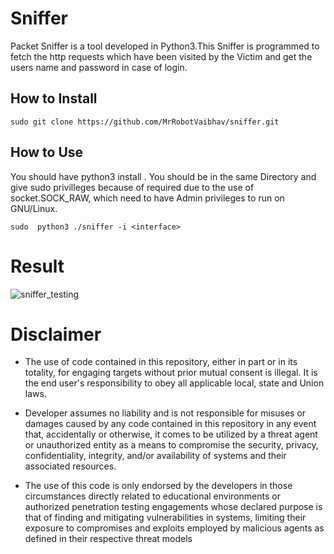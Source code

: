 # Sniffer
Packet Sniffer is a tool developed in Python3.This Sniffer is programmed to fetch the http requests which have been visited by the Victim and get the users name and password in case of login.


## How to Install
`sudo git clone https://github.com/MrRobotVaibhav/sniffer.git`


## How to Use
You should have python3 install .
You should be in the same Directory and give sudo privilleges because of required due to the use of socket.SOCK_RAW, which need to have Admin privileges to run on GNU/Linux.

`sudo  python3 ./sniffer -i <interface>`
# Result
![sniffer_testing](https://user-images.githubusercontent.com/80875411/204772751-1ec8241e-efd5-444a-9da7-e33455431dba.png)


# Disclaimer
* The use of code contained in this repository, either in part or in its totality, for engaging targets without prior mutual consent is illegal. It is the end user's responsibility to obey all applicable local, state and Union laws.

* Developer assumes no liability and is not responsible for misuses or damages caused by any code contained in this repository in any event that, accidentally or otherwise, it comes to be utilized by a threat agent or unauthorized entity as a means to compromise the security, privacy, confidentiality, integrity, and/or availability of systems and their associated resources.

* The use of this code is only endorsed by the developers in those circumstances directly related to educational environments or authorized penetration testing engagements whose declared purpose is that of finding and mitigating vulnerabilities in systems, limiting their exposure to compromises and exploits employed by malicious agents as defined in their respective threat models
